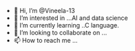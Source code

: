 - 👋 Hi, I’m @Vineela-13
- 👀 I’m interested in ...AI and data science
- 🌱 I’m currently learning ..C language.
- 💞️ I’m looking to collaborate on ...
- 📫 How to reach me ...

<!---
Vineela-13/Vineela-13 is a ✨ special ✨ repository because its `README.md` (this file) appears on your GitHub profile.
You can click the Preview link to take a look at your changes.
--->
